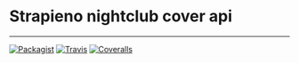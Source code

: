 # Strapieno nightclub cover api
---------

[![Packagist](https://img.shields.io/packagist/dt/strapieno/str-nightclub-cover-api.svg?maxAge=2592000)](https://packagist.org/packages/strapieno/str-nightclub-cover-api) [![Travis](https://img.shields.io/travis/strapieno/str-nightclub-cover-api/develop.svg?maxAge=2592000)](https://travis-ci.org/strapieno/str-nightclub-cover-api) [![Coveralls](https://img.shields.io/coveralls/strapieno/str-nightclub-cover-api/develop.svg?style=flat-square)](https://coveralls.io/github/strapieno/str-nightclub-cover-api)